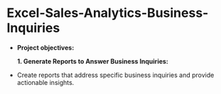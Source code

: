 # Excel-Sales-Analytics-Business-Inquiries


- **Project objectives:**

    **1. Generate Reports to Answer Business Inquiries:**
- Create reports that address specific business inquiries and provide actionable insights.
  
  
